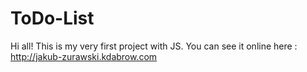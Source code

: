 # ToDo-List
Hi all! 
This is my very first project with JS. You can see it online here : http://jakub-zurawski.kdabrow.com
